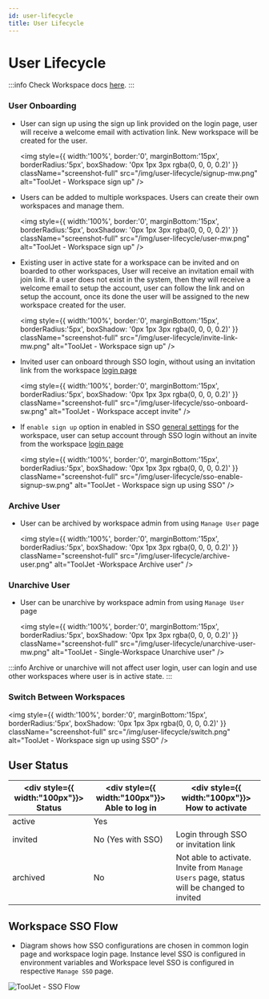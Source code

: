 ```yaml
---
id: user-lifecycle
title: User Lifecycle
---
```


# User Lifecycle

:::info
Check Workspace docs [here](/docs/org-management/workspaces/workspace_overview).
:::

<div>

### User Onboarding

  - User can sign up using the sign up link provided on the login page, user will receive a welcome email with activation link. New workspace will be created for the user.

    <div style={{textAlign: 'center'}}>

      <img style={{ width:'100%', border:'0', marginBottom:'15px', borderRadius:'5px', boxShadow: '0px 1px 3px rgba(0, 0, 0, 0.2)' }} className="screenshot-full" src="/img/user-lifecycle/signup-mw.png" alt="ToolJet - Workspace sign up" />

    </div>

  - Users can be added to multiple workspaces. Users can create their own workspaces and manage them.

    <div style={{textAlign: 'center'}}>

    <img style={{ width:'100%', border:'0', marginBottom:'15px', borderRadius:'5px', boxShadow: '0px 1px 3px rgba(0, 0, 0, 0.2)' }} className="screenshot-full" src="/img/user-lifecycle/user-mw.png" alt="ToolJet - Workspace sign up" />

    </div>

  - Existing user in active state for a workspace can be invited and on boarded to other workspaces, User will receive an invitation email with join link. If a user does not exist in the system, then they will receive a welcome email to setup the account, user can follow the link and on setup the account, once its done the user will be assigned to the new workspace created for the user.

    <div style={{textAlign: 'center'}}>

    <img style={{ width:'100%', border:'0', marginBottom:'15px', borderRadius:'5px', boxShadow: '0px 1px 3px rgba(0, 0, 0, 0.2)' }} className="screenshot-full" src="/img/user-lifecycle/invite-link-mw.png" alt="ToolJet - Workspace sign up" />

    </div>

  - Invited user can onboard through SSO login,  without using an invitation link from the workspace [login page](/docs/user-authentication/general-settings#login-url)

    <div style={{textAlign: 'center'}}>

    <img style={{ width:'100%', border:'0', marginBottom:'15px', borderRadius:'5px', boxShadow: '0px 1px 3px rgba(0, 0, 0, 0.2)' }} className="screenshot-full" src="/img/user-lifecycle/sso-onboard-sw.png" alt="ToolJet - Workspace accept invite" />

    </div>

  - If `enable sign up` option in enabled in SSO [general settings](/docs/user-authentication/general-settings#enable-signup) for the workspace, user can setup account through SSO login without an invite from the workspace [login page](/docs/user-authentication/general-settings#login-url)

    <div style={{textAlign: 'center'}}>

    <img style={{ width:'100%', border:'0', marginBottom:'15px', borderRadius:'5px', boxShadow: '0px 1px 3px rgba(0, 0, 0, 0.2)' }} className="screenshot-full" src="/img/user-lifecycle/sso-enable-signup-sw.png" alt="ToolJet - Workspace sign up using SSO" />

    </div>

</div>

<div>

### Archive User
  - User can be archived by workspace admin from using `Manage User` page

    <div style={{textAlign: 'center'}}>

    <img style={{ width:'100%', border:'0', marginBottom:'15px', borderRadius:'5px', boxShadow: '0px 1px 3px rgba(0, 0, 0, 0.2)' }} className="screenshot-full" src="/img/user-lifecycle/archive-user.png" alt="ToolJet -Workspace Archive user" />

    </div>

</div>

<div>

### Unarchive User
  - User can be unarchive by workspace admin from using `Manage User` page

    <div style={{textAlign: 'center'}}>

    <img style={{ width:'100%', border:'0', marginBottom:'15px', borderRadius:'5px', boxShadow: '0px 1px 3px rgba(0, 0, 0, 0.2)' }} className="screenshot-full" src="/img/user-lifecycle/unarchive-user-mw.png" alt="ToolJet - Single-Workspace Unarchive user" />

    </div>

  :::info
  Archive or unarchive will not affect user login, user can login and use other workspaces where user is in active state.
  :::

</div>

<div>

### Switch Between Workspaces

  <div style={{textAlign: 'center'}}>

  <img style={{ width:'100%', border:'0', marginBottom:'15px', borderRadius:'5px', boxShadow: '0px 1px 3px rgba(0, 0, 0, 0.2)' }} className="screenshot-full" src="/img/user-lifecycle/switch.png" alt="ToolJet - Workspace sign up using SSO" />

  </div>

</div>

<div>

## User Status

| <div style={{ width:"100px"}}> Status </div>  |  <div style={{ width:"100px"}}> Able to log in </div>  |  <div style={{ width:"100px"}}> How to activate   </div>                   |
| -------- | ---------------- | ------------------------------------ |
| active   | Yes              |                                      |
| invited  | No (Yes with SSO)| Login through SSO or invitation link |
| archived | No               | Not able to activate. Invite from `Manage Users` page, status will be changed to invited |

</div>

<div>

## Workspace SSO Flow
  - Diagram shows how SSO configurations are chosen in common login page and workspace login page. Instance level SSO is configured in environment variables and Workspace level SSO is configured in respective `Manage SSO` page.

  <div style={{textAlign: 'center'}}>

  ![ToolJet - SSO Flow](/img/user-lifecycle/sso-flow.png)

  </div>

</div>
